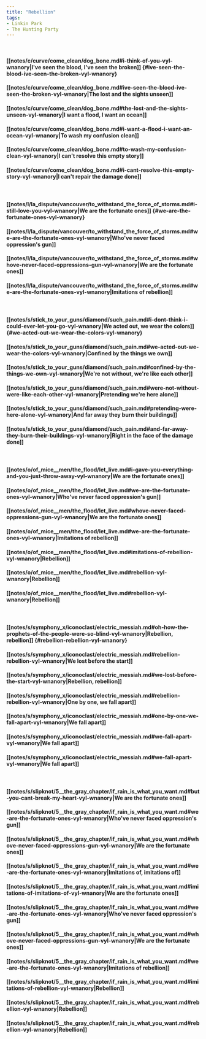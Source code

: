 ```yaml
---
title: "Rebellion"
tags:
- Linkin Park
- The Hunting Party
---
```

&nbsp;
#### [[notes/c/curve/come_clean/dog_bone.md#i-think-of-you-vyl-wnanory|I've seen the blood, I've seen the broken]] {#ive-seen-the-blood-ive-seen-the-broken-vyl-wnanory}
#### [[notes/c/curve/come_clean/dog_bone.md#ive-seen-the-blood-ive-seen-the-broken-vyl-wnanory|The lost and the sights unseen]]
#### [[notes/c/curve/come_clean/dog_bone.md#the-lost-and-the-sights-unseen-vyl-wnanory|I want a flood, I want an ocean]]
#### [[notes/c/curve/come_clean/dog_bone.md#i-want-a-flood-i-want-an-ocean-vyl-wnanory|To wash my confusion clean]]
#### [[notes/c/curve/come_clean/dog_bone.md#to-wash-my-confusion-clean-vyl-wnanory|I can't resolve this empty story]]
#### [[notes/c/curve/come_clean/dog_bone.md#i-cant-resolve-this-empty-story-vyl-wnanory|I can't repair the damage done]]
&nbsp;
#### [[notes/l/la_dispute/vancouver/to_withstand_the_force_of_storms.md#i-still-love-you-vyl-wnanory|We are the fortunate ones]] {#we-are-the-fortunate-ones-vyl-wnanory}
#### [[notes/l/la_dispute/vancouver/to_withstand_the_force_of_storms.md#we-are-the-fortunate-ones-vyl-wnanory|Who've never faced oppression's gun]]
#### [[notes/l/la_dispute/vancouver/to_withstand_the_force_of_storms.md#whove-never-faced-oppressions-gun-vyl-wnanory|We are the fortunate ones]]
#### [[notes/l/la_dispute/vancouver/to_withstand_the_force_of_storms.md#we-are-the-fortunate-ones-vyl-wnanory|Imitations of rebellion]]
&nbsp;
#### [[notes/s/stick_to_your_guns/diamond/such_pain.md#i-dont-think-i-could-ever-let-you-go-vyl-wnanory|We acted out, we wear the colors]] {#we-acted-out-we-wear-the-colors-vyl-wnanory}
#### [[notes/s/stick_to_your_guns/diamond/such_pain.md#we-acted-out-we-wear-the-colors-vyl-wnanory|Confined by the things we own]]
#### [[notes/s/stick_to_your_guns/diamond/such_pain.md#confined-by-the-things-we-own-vyl-wnanory|We're not without, we're like each other]]
#### [[notes/s/stick_to_your_guns/diamond/such_pain.md#were-not-without-were-like-each-other-vyl-wnanory|Pretending we're here alone]]
#### [[notes/s/stick_to_your_guns/diamond/such_pain.md#pretending-were-here-alone-vyl-wnanory|And far away they burn their buildings]]
#### [[notes/s/stick_to_your_guns/diamond/such_pain.md#and-far-away-they-burn-their-buildings-vyl-wnanory|Right in the face of the damage done]]
&nbsp;
#### [[notes/o/of_mice__men/the_flood/let_live.md#i-gave-you-everything-and-you-just-throw-away-vyl-wnanory|We are the fortunate ones]]
#### [[notes/o/of_mice__men/the_flood/let_live.md#we-are-the-fortunate-ones-vyl-wnanory|Who've never faced oppression's gun]]
#### [[notes/o/of_mice__men/the_flood/let_live.md#whove-never-faced-oppressions-gun-vyl-wnanory|We are the fortunate ones]]
#### [[notes/o/of_mice__men/the_flood/let_live.md#we-are-the-fortunate-ones-vyl-wnanory|Imitations of rebellion]]
#### [[notes/o/of_mice__men/the_flood/let_live.md#imitations-of-rebellion-vyl-wnanory|Rebellion]]
#### [[notes/o/of_mice__men/the_flood/let_live.md#rebellion-vyl-wnanory|Rebellion]]
#### [[notes/o/of_mice__men/the_flood/let_live.md#rebellion-vyl-wnanory|Rebellion]]
&nbsp;
#### [[notes/s/symphony_x/iconoclast/electric_messiah.md#oh-how-the-prophets-of-the-people-were-so-blind-vyl-wnanory|Rebellion, rebellion]] {#rebellion-rebellion-vyl-wnanory}
#### [[notes/s/symphony_x/iconoclast/electric_messiah.md#rebellion-rebellion-vyl-wnanory|We lost before the start]]
#### [[notes/s/symphony_x/iconoclast/electric_messiah.md#we-lost-before-the-start-vyl-wnanory|Rebellion, rebellion]]
#### [[notes/s/symphony_x/iconoclast/electric_messiah.md#rebellion-rebellion-vyl-wnanory|One by one, we fall apart]]
#### [[notes/s/symphony_x/iconoclast/electric_messiah.md#one-by-one-we-fall-apart-vyl-wnanory|We fall apart]]
#### [[notes/s/symphony_x/iconoclast/electric_messiah.md#we-fall-apart-vyl-wnanory|We fall apart]]
#### [[notes/s/symphony_x/iconoclast/electric_messiah.md#we-fall-apart-vyl-wnanory|We fall apart]]
&nbsp;
#### [[notes/s/slipknot/5__the_gray_chapter/if_rain_is_what_you_want.md#but-you-cant-break-my-heart-vyl-wnanory|We are the fortunate ones]]
#### [[notes/s/slipknot/5__the_gray_chapter/if_rain_is_what_you_want.md#we-are-the-fortunate-ones-vyl-wnanory|Who've never faced oppression's gun]]
#### [[notes/s/slipknot/5__the_gray_chapter/if_rain_is_what_you_want.md#whove-never-faced-oppressions-gun-vyl-wnanory|We are the fortunate ones]]
#### [[notes/s/slipknot/5__the_gray_chapter/if_rain_is_what_you_want.md#we-are-the-fortunate-ones-vyl-wnanory|Imitations of, imitations of]]
#### [[notes/s/slipknot/5__the_gray_chapter/if_rain_is_what_you_want.md#imitations-of-imitations-of-vyl-wnanory|We are the fortunate ones]]
#### [[notes/s/slipknot/5__the_gray_chapter/if_rain_is_what_you_want.md#we-are-the-fortunate-ones-vyl-wnanory|Who've never faced oppression's gun]]
#### [[notes/s/slipknot/5__the_gray_chapter/if_rain_is_what_you_want.md#whove-never-faced-oppressions-gun-vyl-wnanory|We are the fortunate ones]]
#### [[notes/s/slipknot/5__the_gray_chapter/if_rain_is_what_you_want.md#we-are-the-fortunate-ones-vyl-wnanory|Imitations of rebellion]]
#### [[notes/s/slipknot/5__the_gray_chapter/if_rain_is_what_you_want.md#imitations-of-rebellion-vyl-wnanory|Rebellion]]
#### [[notes/s/slipknot/5__the_gray_chapter/if_rain_is_what_you_want.md#rebellion-vyl-wnanory|Rebellion]]
#### [[notes/s/slipknot/5__the_gray_chapter/if_rain_is_what_you_want.md#rebellion-vyl-wnanory|Rebellion]]
